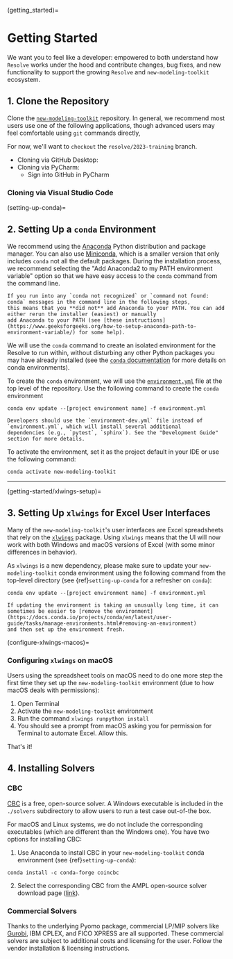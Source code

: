 (getting_started)=
# Getting Started

We want you to feel like a developer: empowered to both understand how `Resolve` works under the hood and contribute 
changes, bug fixes, and new functionality to support the growing `Resolve` and `new-modeling-toolkit` ecosystem.

## 1. Clone the Repository

Clone the [`new-modeling-toolkit`](https://github.com/e3-/new-modeling-toolkit) repository. 
In general, we recommend most users use one of the following applications, though advanced users may feel comfortable
using `git` commands directly, 

For now, we'll want to `checkout` the `resolve/2023-training` branch.

- Cloning via GitHub Desktop: 
- Cloning via PyCharm:
  - Sign into GitHub in PyCharm

### Cloning via Visual Studio Code

(setting-up-conda)=
## 2. Setting Up a `conda` Environment

We recommend using the [Anaconda](https://www.continuum.io/downloads) Python distribution and package manager. 
You can also use [Miniconda](https://docs.conda.io/en/latest/miniconda.html), which is a smaller version that only includes `conda` not all the default packages. 
During the installation process, we recommend selecting the "Add Anaconda2 to my PATH environment variable" option
so that we have easy access to the `conda` command from the command line.

```{note}
If you run into any `conda not recognized` or `command not found: conda` messages in the command line in the following steps,
this means that you **did not** add Anaconda to your PATH. You can add either rerun the installer (easiest) or manually
add Anaconda to your PATH (see [these instructions](https://www.geeksforgeeks.org/how-to-setup-anaconda-path-to-environment-variable/) for some help).
```

We will use the `conda` command to create an isolated environment for the Resolve to run within, without 
disturbing any other Python packages you may have already installed (see the [`conda` documentation](https://docs.conda.io/projects/conda/en/latest/user-guide/tasks/manage-environments.html) for more details on conda environments).

To create the `conda` environment, we will use the [`environment.yml`](https://github.com/e3-/new-modeling-toolkit/blob/main/environment.yml) file at the top level of the repository. 
Use the following command to create the `conda` environment

```
conda env update --[project environment name] -f environment.yml
```

```{note}
Developers should use the `environment-dev.yml` file instead of `environment.yml`, which will install several additional 
dependencies (e.g., `pytest`, `sphinx`). See the "Development Guide" section for more details.
```


To activate the environment, set it as the project default in your IDE or use the following command:
```
conda activate new-modeling-toolkit
```

---
(getting-started/xlwings-setup)=
## 3. Setting Up `xlwings` for Excel User Interfaces

Many of the `new-modeling-toolkit`'s user interfaces are Excel spreadsheets that rely on the [`xlwings`](https://www.xlwings.org) package. 
Using `xlwings` means that the UI will now work with both Windows and macOS versions of Excel (with some minor differences in behavior). 

As `xlwings` is a new dependency, please make sure to update your `new-modeling-toolkit` conda environment using the 
following command from the top-level directory (see {ref}`setting-up-conda` for a refresher on `conda`):

```
conda env update --[project environment name] -f environment.yml
```

```{hint}
If updating the environment is taking an unusually long time, it can sometimes be easier to [remove the environment](https://docs.conda.io/projects/conda/en/latest/user-guide/tasks/manage-environments.html#removing-an-environment) 
and then set up the environment fresh.
```

(configure-xlwings-macos)=
### Configuring `xlwings` on macOS

Users using the spreadsheet tools on macOS need to do one more step the first time they set up the `new-modeling-toolkit` 
environment (due to how macOS deals with permissions):
1. Open Terminal
2. Activate the `new-modeling-toolkit` environment
3. Run the command `xlwings runpython install`
4. You should see a prompt from macOS asking you for permission for Terminal to automate Excel. Allow this.

That's it!


## 4. Installing Solvers

### CBC
[CBC](https://github.com/coin-or/Cbc) is a free, open-source solver. 
A Windows executable is included in the `./solvers` subdirectory to allow users to run a test case out-of-the box. 

For macOS and Linux systems, we do not include the corresponding executables (which are different than the Windows one). 
You have two options for installing CBC:
1. Use Anaconda to install CBC in your `new-modeling-toolkit` conda environment (see {ref}`setting-up-conda`):
```
conda install -c conda-forge coincbc
```
2. Select the corresponding CBC from the AMPL open-source solver download page ([link](https://ampl.com/products/solvers/open-source/)).

### Commercial Solvers

Thanks to the underlying Pyomo package, commercial LP/MIP solvers like [Gurobi](https://www.gurobi.com/), IBM CPLEX, and FICO XPRESS are all supported. 
These commercial solvers are subject to additional costs and licensing for the user. Follow the vendor installation & licensing instructions. 

